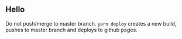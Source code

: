 ## Hello ##
Do not push/merge to master branch. ```yarn deploy``` creates a new build, pushes to master branch and deploys to github pages.